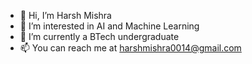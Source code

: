 - 👋 Hi, I’m Harsh Mishra
- 👀 I’m interested in AI and Machine Learning
- 🌱 I’m currently a BTech undergraduate
- 📫 You can reach me at harshmishra0014@gmail.com

<!---
harshmishra0014/harshmishra0014 is a ✨ special ✨ repository because its `README.md` (this file) appears on your GitHub profile.
You can click the Preview link to take a look at your changes.
--->
